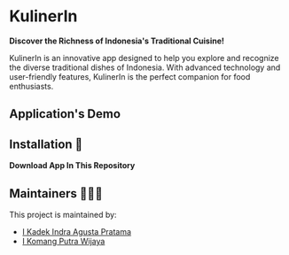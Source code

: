 # KulinerIn
**Discover the Richness of Indonesia's Traditional Cuisine!**

KulinerIn is an innovative app designed to help you explore and recognize the diverse traditional dishes of Indonesia. With advanced technology and user-friendly features, KulinerIn is the perfect companion for food enthusiasts.

## Application's Demo

## Installation 🔨
**Download App In This Repository**

## Maintainers 🧑‍🤝‍🧑
This project is maintained by:
* [I Kadek Indra Agusta Pratama](https://github.com/dduuddeekk)
* [I Komang Putra Wijaya](https://github.com/ikmgputrawijaya)